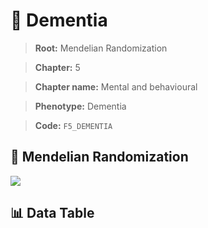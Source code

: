 # 🧪 Dementia

> **Root:** Mendelian Randomization

> **Chapter:** 5  

> **Chapter name:** Mental and behavioural

> **Phenotype:** Dementia  

> **Code:** `F5_DEMENTIA`

## 🧬 Mendelian Randomization  

<img src="/MR/Figures/Forward/F5_DEMENTIA.png"/>

## 📊 Data Table

<CsvTableMRF src="/MR_Data/Forward/F5_DEMENTIA.csv"/>
